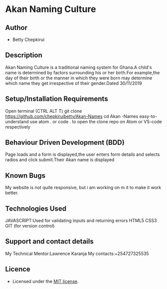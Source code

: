# Akan Naming Culture

## Author

- Betty Chepkirui

## Description

Akan Naming Culture is a traditional naming system for Ghana.A child's name is determined by factors surrounding his or her birth.For example,the day of their birth or the manner in which they were born may determine which name they get irrespective of their gender.Dated 30/11/2019

## Setup/Installation Requirements

Open terminal (CTRL ALT T)
git clone https://github.com/chepkiruibetty/Akan-Names
cd Akan -Names
easy-to-understand
use atom . or code . to open the clone repo on Atom or VS-code respectively

## Behaviour Driven Development (BDD)

Page loads and a form is displayed,the user enters form details and selects radios and click submit.Their Akan name is displayed

## Known Bugs

My website is not quite responsive, but i am working on m it  to make it work better.

## Technologies Used

JAVASCRIPT:Used for validating inputs and returning errors
HTML5
CSS3
GIT (for version control)

## Support and contact details

 My Technical Mentor:Lawrence Karanja
 My contacts:+254727325535

## Licence

- Licensed under the  [MIT license](LICENSE).
